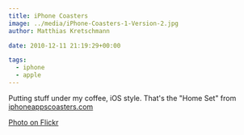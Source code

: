 ```yaml
---
title: iPhone Coasters
image: ../media/iPhone-Coasters-1-Version-2.jpg
author: Matthias Kretschmann

date: 2010-12-11 21:19:29+00:00

tags:
  - iphone
  - apple
---
```


Putting stuff under my coffee, iOS style. That's the "Home Set" from [iphoneappscoasters.com](http://iphoneappscoasters.com)

[Photo on Flickr](http://www.flickr.com/photos/krema/5252227652)
